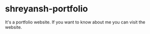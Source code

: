 # shreyansh-portfolio
It's a portfolio website. If you want to know about me you can visit the website.
